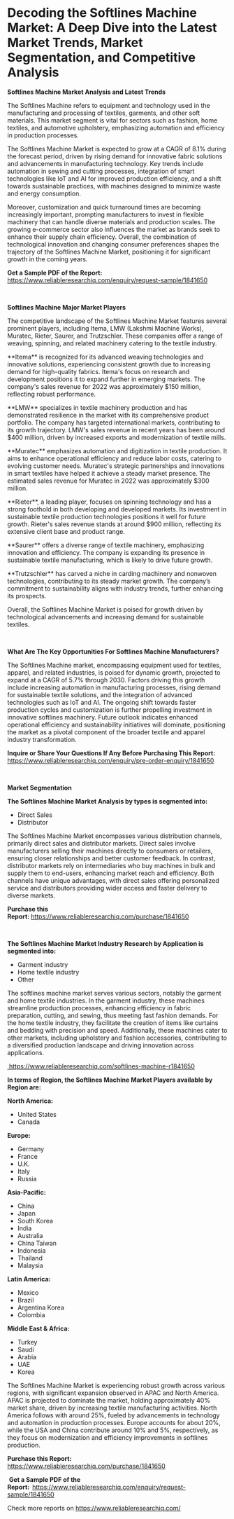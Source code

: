 <p><h1>Decoding the Softlines Machine Market: A Deep Dive into the Latest Market Trends, Market Segmentation, and Competitive Analysis</h1></p><p><strong>Softlines Machine Market Analysis and Latest Trends</strong></p>
<p><p>The Softlines Machine refers to equipment and technology used in the manufacturing and processing of textiles, garments, and other soft materials. This market segment is vital for sectors such as fashion, home textiles, and automotive upholstery, emphasizing automation and efficiency in production processes. </p><p>The Softlines Machine Market is expected to grow at a CAGR of 8.1% during the forecast period, driven by rising demand for innovative fabric solutions and advancements in manufacturing technology. Key trends include automation in sewing and cutting processes, integration of smart technologies like IoT and AI for improved production efficiency, and a shift towards sustainable practices, with machines designed to minimize waste and energy consumption. </p><p>Moreover, customization and quick turnaround times are becoming increasingly important, prompting manufacturers to invest in flexible machinery that can handle diverse materials and production scales. The growing e-commerce sector also influences the market as brands seek to enhance their supply chain efficiency. Overall, the combination of technological innovation and changing consumer preferences shapes the trajectory of the Softlines Machine Market, positioning it for significant growth in the coming years.</p></p>
<p><strong>Get a Sample PDF of the Report:&nbsp;</strong> <a href="https://www.reliableresearchiq.com/enquiry/request-sample/1841650?utm_campaign=3513&utm_medium=2&utm_source=Github&utm_content=ia&utm_term=12042025&utm_id=softlines-machine">https://www.reliableresearchiq.com/enquiry/request-sample/1841650</a></p>
<p>&nbsp;</p>
<p><strong>Softlines Machine Major Market Players</strong></p>
<p><p>The competitive landscape of the Softlines Machine Market features several prominent players, including Itema, LMW (Lakshmi Machine Works), Muratec, Rieter, Saurer, and Trutzschler. These companies offer a range of weaving, spinning, and related machinery catering to the textile industry.</p><p>**Itema** is recognized for its advanced weaving technologies and innovative solutions, experiencing consistent growth due to increasing demand for high-quality fabrics. Itema's focus on research and development positions it to expand further in emerging markets. The company's sales revenue for 2022 was approximately $150 million, reflecting robust performance.</p><p>**LMW** specializes in textile machinery production and has demonstrated resilience in the market with its comprehensive product portfolio. The company has targeted international markets, contributing to its growth trajectory. LMW's sales revenue in recent years has been around $400 million, driven by increased exports and modernization of textile mills.</p><p>**Muratec** emphasizes automation and digitization in textile production. It aims to enhance operational efficiency and reduce labor costs, catering to evolving customer needs. Muratec's strategic partnerships and innovations in smart textiles have helped it achieve a steady market presence. The estimated sales revenue for Muratec in 2022 was approximately $300 million.</p><p>**Rieter**, a leading player, focuses on spinning technology and has a strong foothold in both developing and developed markets. Its investment in sustainable textile production technologies positions it well for future growth. Rieter's sales revenue stands at around $900 million, reflecting its extensive client base and product range.</p><p>**Saurer** offers a diverse range of textile machinery, emphasizing innovation and efficiency. The company is expanding its presence in sustainable textile manufacturing, which is likely to drive future growth.</p><p>**Trutzschler** has carved a niche in carding machinery and nonwoven technologies, contributing to its steady market growth. The company’s commitment to sustainability aligns with industry trends, further enhancing its prospects. </p><p>Overall, the Softlines Machine Market is poised for growth driven by technological advancements and increasing demand for sustainable textiles.</p></p>
<p>&nbsp;</p>
<p><strong>What Are The Key Opportunities For Softlines Machine Manufacturers?</strong></p>
<p><p>The Softlines Machine market, encompassing equipment used for textiles, apparel, and related industries, is poised for dynamic growth, projected to expand at a CAGR of 5.7% through 2030. Factors driving this growth include increasing automation in manufacturing processes, rising demand for sustainable textile solutions, and the integration of advanced technologies such as IoT and AI. The ongoing shift towards faster production cycles and customization is further propelling investment in innovative softlines machinery. Future outlook indicates enhanced operational efficiency and sustainability initiatives will dominate, positioning the market as a pivotal component of the broader textile and apparel industry transformation.</p></p>
<p><strong>Inquire or Share Your Questions If Any Before Purchasing This Report:</strong> <a href="https://www.reliableresearchiq.com/enquiry/pre-order-enquiry/1841650?utm_campaign=3513&utm_medium=2&utm_source=Github&utm_content=ia&utm_term=12042025&utm_id=softlines-machine">https://www.reliableresearchiq.com/enquiry/pre-order-enquiry/1841650</a></p>
<p>&nbsp;</p>
<p><strong>Market Segmentation</strong></p>
<p><strong>The Softlines Machine Market Analysis by types is segmented into:</strong></p>
<p><ul><li>Direct Sales</li><li>Distributor</li></ul></p>
<p><p>The Softlines Machine Market encompasses various distribution channels, primarily direct sales and distributor markets. Direct sales involve manufacturers selling their machines directly to consumers or retailers, ensuring closer relationships and better customer feedback. In contrast, distributor markets rely on intermediaries who buy machines in bulk and supply them to end-users, enhancing market reach and efficiency. Both channels have unique advantages, with direct sales offering personalized service and distributors providing wider access and faster delivery to diverse markets.</p></p>
<p><strong>Purchase this Report:&nbsp;</strong><a href="https://www.reliableresearchiq.com/purchase/1841650?utm_campaign=3513&utm_medium=2&utm_source=Github&utm_content=ia&utm_term=12042025&utm_id=softlines-machine">https://www.reliableresearchiq.com/purchase/1841650</a></p>
<p>&nbsp;</p>
<p><strong>The Softlines Machine Market Industry Research by Application is segmented into:</strong></p>
<p><ul><li>Garment industry</li><li>Home textile industry</li><li>Other</li></ul></p>
<p><p>The softlines machine market serves various sectors, notably the garment and home textile industries. In the garment industry, these machines streamline production processes, enhancing efficiency in fabric preparation, cutting, and sewing, thus meeting fast fashion demands. For the home textile industry, they facilitate the creation of items like curtains and bedding with precision and speed. Additionally, these machines cater to other markets, including upholstery and fashion accessories, contributing to a diversified production landscape and driving innovation across applications.</p></p>
<p><a href="https://www.reliableresearchiq.com/softlines-machine-r1841650?utm_campaign=3513&utm_medium=2&utm_source=Github&utm_content=ia&utm_term=12042025&utm_id=softlines-machine">&nbsp;https://www.reliableresearchiq.com/softlines-machine-r1841650</a></p>
<p><strong>In terms of Region, the Softlines Machine Market Players available by Region are:</strong></p>
<p>
    <p> <strong> North America: </strong>
        <ul>
            <li>United States</li>
            <li>Canada</li>
        </ul>
        </p> 
    <p> <strong> Europe: </strong>
        <ul>
            <li>Germany</li>
            <li>France</li>
            <li>U.K.</li>
            <li>Italy</li>
            <li>Russia</li>
        </ul>
        </p> 
    <p> <strong> Asia-Pacific: </strong>
        <ul>
            <li>China</li>
            <li>Japan</li>
            <li>South Korea</li>
            <li>India</li>
            <li>Australia</li>
            <li>China Taiwan</li>
            <li>Indonesia</li>
            <li>Thailand</li>
            <li>Malaysia</li>
        </ul>
        </p> 
    <p> <strong> Latin America: </strong>
        <ul>
            <li>Mexico</li>
            <li>Brazil</li>
            <li>Argentina Korea</li>
            <li>Colombia</li>
        </ul>
        </p> 
    <p> <strong> Middle East & Africa: </strong>
        <ul>
            <li>Turkey</li>
            <li>Saudi</li>
            <li>Arabia</li>
            <li>UAE</li>
            <li>Korea</li>
        </ul>
    </p>
    </p>
<p><p>The Softlines Machine Market is experiencing robust growth across various regions, with significant expansion observed in APAC and North America. APAC is projected to dominate the market, holding approximately 40% market share, driven by increasing textile manufacturing activities. North America follows with around 25%, fueled by advancements in technology and automation in production processes. Europe accounts for about 20%, while the USA and China contribute around 10% and 5%, respectively, as they focus on modernization and efficiency improvements in softlines production.</p></p>
<p><strong>Purchase this Report: </strong><a href="https://www.reliableresearchiq.com/purchase/1841650?utm_campaign=3513&utm_medium=2&utm_source=Github&utm_content=ia&utm_term=12042025&utm_id=softlines-machine">https://www.reliableresearchiq.com/purchase/1841650</a></p>
<p>&nbsp;<strong>Get a Sample PDF of the Report:&nbsp;&nbsp;</strong><a href="https://www.reliableresearchiq.com/enquiry/request-sample/1841650?utm_campaign=3513&utm_medium=2&utm_source=Github&utm_content=ia&utm_term=12042025&utm_id=softlines-machine">https://www.reliableresearchiq.com/enquiry/request-sample/1841650</a></p>
<p><strong></strong></p>
<p>Check more reports on <a href="https://www.reliableresearchiq.com/?utm_campaign=3513&utm_medium=2&utm_source=Github&utm_content=ia&utm_term=12042025&utm_id=softlines-machine">https://www.reliableresearchiq.com/</a></p>